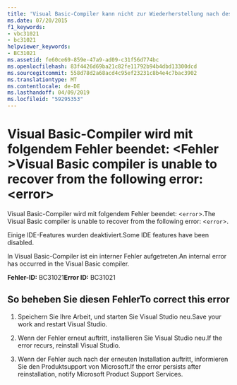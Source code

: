 ```yaml
---
title: 'Visual Basic-Compiler kann nicht zur Wiederherstellung nach des folgenden Fehlers: <error>'
ms.date: 07/20/2015
f1_keywords:
- vbc31021
- bc31021
helpviewer_keywords:
- BC31021
ms.assetid: fe60ce69-859e-47a9-ad09-c31f56d774bc
ms.openlocfilehash: 83f4426d69ba21c82fe11792b94b4dbd13300dcd
ms.sourcegitcommit: 558d78d2a68acd4c95ef23231c8b4e4c7bac3902
ms.translationtype: MT
ms.contentlocale: de-DE
ms.lasthandoff: 04/09/2019
ms.locfileid: "59295353"
---
```

# <a name="visual-basic-compiler-is-unable-to-recover-from-the-following-error-error"></a><span data-ttu-id="25994-102">Visual Basic-Compiler wird mit folgendem Fehler beendet: \<Fehler ></span><span class="sxs-lookup"><span data-stu-id="25994-102">Visual Basic compiler is unable to recover from the following error: \<error></span></span>
<span data-ttu-id="25994-103">Visual Basic-Compiler wird mit folgendem Fehler beendet: <`error`>.</span><span class="sxs-lookup"><span data-stu-id="25994-103">The Visual Basic compiler is unable to recover from the following error: <`error`>.</span></span>  
  
 <span data-ttu-id="25994-104">Einige IDE-Features wurden deaktiviert.</span><span class="sxs-lookup"><span data-stu-id="25994-104">Some IDE features have been disabled.</span></span>  
  
 <span data-ttu-id="25994-105">In Visual Basic-Compiler ist ein interner Fehler aufgetreten.</span><span class="sxs-lookup"><span data-stu-id="25994-105">An internal error has occurred in the Visual Basic compiler.</span></span>  
  
 <span data-ttu-id="25994-106">**Fehler-ID:** BC31021</span><span class="sxs-lookup"><span data-stu-id="25994-106">**Error ID:** BC31021</span></span>  
  
## <a name="to-correct-this-error"></a><span data-ttu-id="25994-107">So beheben Sie diesen Fehler</span><span class="sxs-lookup"><span data-stu-id="25994-107">To correct this error</span></span>  
  
1. <span data-ttu-id="25994-108">Speichern Sie Ihre Arbeit, und starten Sie Visual Studio neu.</span><span class="sxs-lookup"><span data-stu-id="25994-108">Save your work and restart Visual Studio.</span></span>  
  
2. <span data-ttu-id="25994-109">Wenn der Fehler erneut auftritt, installieren Sie Visual Studio neu.</span><span class="sxs-lookup"><span data-stu-id="25994-109">If the error recurs, reinstall Visual Studio.</span></span>  
  
3. <span data-ttu-id="25994-110">Wenn der Fehler auch nach der erneuten Installation auftritt, informieren Sie den Produktsupport von Microsoft.</span><span class="sxs-lookup"><span data-stu-id="25994-110">If the error persists after reinstallation, notify Microsoft Product Support Services.</span></span>  
